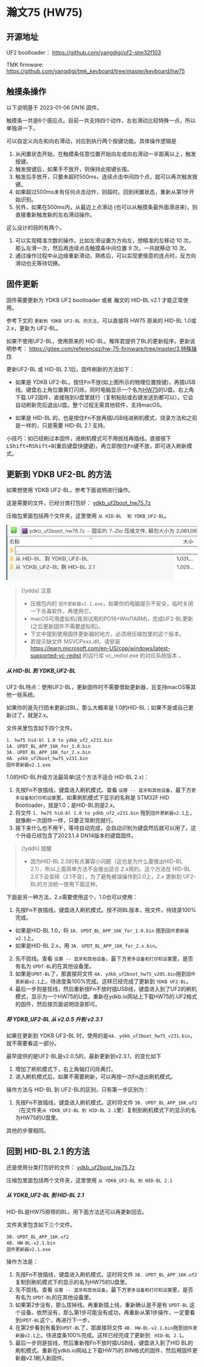 # 瀚文75 (HW75) 
## 开源地址

UF2 bootloader： https://github.com/yangdigi/uf2-stm32f103

TMK firmware: https://github.com/yangdigi/tmk_keyboard/tree/master/keyboard/hw75

## 触摸条操作

以下说明基于 2023-01-06 DN16 固件。

触摸条一共是6个感应点。目前一共支持四个动作，左右滑动比较特殊一点，所以单独讲一下。

可以自定义向左和向右滑动，对应到执行两个按键功能。具体操作逻辑是
1. 从闲置状态开始，在触摸条任意位置开始向左或向右滑动一半距离以上，触发按键。
2. 触发按键后，如果手不放开，则保持此按键长按。
3. 触发后手放开，只要未超时500ms，连续点击中间四个点，就可以再次触发按键。
4. 如果超过500ms未有任何点击动作，则超时。回到闲置状态，重新从第1步开始识别。
5. 另外，如果在500ms内，从最边上点滑动 (也可以从触摸条最外面滑进来)，则直接重新触发新的左右滑动操作。

这么设计的目的有两个。
1. 可以实现精准次数的操作。比如左滑设置为方向左，想精准的左移动 10 次。那么左滑一次，然后再连续点击触摸条中间位置 9 次。一共就移动 10 次。
2. 通过操作过程中从边缘重新滑动，熟练后，可以实现更惬意的连点时，反方向滑动也无等待切换。

## 固件更新

固件需要更新为 YDKB UF2 bootloader 或者 瀚文的 HID-BL v2.1 才能正常使用。

参考下文的 `更新到 YDKB UF2-BL 的方法`，可以直接将 HW75 原来的 HID-BL 1.0或2.x，更新为 UF2-BL。

如果不使用UF2-BL，使用原来的 HID-BL。稚晖君提供了BL的更新程序，更新说明参考： https://gitee.com/referencez/hw-75-firmware/tree/master/3.特殊操作

更新UF2-BL 或 HID-BL 2.1后，固件刷新的方法如下：

- 如果是 YDKB UF2-BL，按住<kbd>Fn</kbd>不放(如上图所示的物理位置按键)，再插USB线。键盘右上角位置黄灯闪烁，同时电脑显示一个名为<u>HW75</u>的U盘。右上角 下载.UF2固件，直接拖到U盘里就行（复制粘贴或右键发送到都可以）。它会自动刷新完后退出U盘。整个过程无需其他软件，支持macOS。

- 如果是 HID-BL 的，也是按住<kbd>Fn</kbd>不放再插USB线进刷机模式，烧录方法和之前是一样的，只是需要 HID-BL 2.1 支持。

小技巧：如已经刷过本固件，进刷机模式可不用拔线再插线。直接按下<kbd>LShift+RShift+B</kbd>(重启键盘快捷键)，再立即按住<kbd>Fn</kbd>键不放，即可进入刷新模式。


## 更新到 YDKB UF2-BL 的方法

如果想使用 YDKB UF2-BL，参考下面说明进行操作。

这是需要的文件，已经分类打包好： [ydkb_uf2boot_hw75.7z](keyboards/assets/ydkb_uf2boot_hw75.7z ':ignore')

压缩包里面包括两个文件夹，这里使用 `从 HID-BL  到 YDKB_UF2-BL`。

![|600](assets/hw75-uf2boot-files.jpg)

> [!ydda] 注意
> - 压缩包内的 `固件更新器v2.1.exe`，如果你的电脑提示不安全，临时关闭一下杀毒软件，再使用它。
> - macOS可用虚拟机(我测试用的PD18+Win11ARM)，完成UF2-BL更新(之后更新固件不需要虚拟机)。
> - 下文中提到使用固件更新器的地方，必须用压缩包里的这个版本。
> - 若提示缺文件 MSVCPxxx.dll，请安装 https://learn.microsoft.com/en-US/cpp/windows/latest-supported-vc-redist 的运行库 vc_redist.exe 的对应系统版本 。


##### 从 HID-BL 到 YDKB_UF2-BL

UF2-BL特点：使用UF2-BL，更新固件时不需要借助更新器，且支持macOS等其他一些系统。

如果你的是先行团未更新过BL，那么大概率是 1.0的HID-BL；如果不是或自己更新过了，就是2.x。

文件夹里包含如下四个文件。
```
1. hw75 hid-bl 1.0 to ydkb_uf2_v231.bin
1A. UPDT_BL_APP_16K_for_1.0.bin
3A. UPDT_BL_APP_16K_for_2.x.bin
4A. ydkb_uf2boot_hw75_v231.bin
固件更新器v2.1.exe
```

1.0的HID-BL升级方法最简单(这个方法不适合 HID-BL 2.x)：
1. 先按Fn不放插线，键盘进入刷机模式。查看 `设置 -- 蓝牙和其他设备`，最下方`更多设备和打印机设置`里。如果刷机模式下显示的名称是 STM32F HID Bootloader，就是1.0；是HID-BL则是2.x。
2. 将文件 `1. hw75 hid-bl 1.0 to ydkb_uf2_v231.bin` 拖到`固件更新器v2.1`上，就像刷一次固件一样，只要正常刷完就行。
3. 接下来什么也不用干，等待自动完成，会自动识别为键盘然后就可以用了。这个升级已经包含了2023.1.4 DN14版本的键盘固件。

> [!yddh] 提醒
> - 因为HID-BL 2.0的有点兼容小问题（这也是为什么要推出HID-BL 2.1），所以上面简单方法不会推出适合 2.x用的。这个方法在 HID-BL 2.0下会变砖（2.1不会），为了避免被误操作到2.0上，2.x 更新到 UF2-BL的方法统一使用下面这种。

下面是另一种方法，2.x需要使用这个，1.0也可以使用：
1. 先按Fn不放插线，键盘进入刷机模式。按不同BL版本，拖文件，待烧录100%完成。
- 如果是HID-BL 1.0，将 `1A. UPDT_BL_APP_16K_for_1.0.bin` 拖到`固件更新器v2.1`上。
- 如果是HID-BL 2.x，用 `3A. UPDT_BL_APP_16K_for_2.x.bin`。
2. 先不拔线。查看 `设置 -- 蓝牙和其他设备`，最下方`更多设备和打印机设置`里，是否有名为 `UPDT-BL`的在其他设备里。
3. 如果是`UPDT-BL`了，那直接将文件 `4A. ydkb_uf2boot_hw75_v205.bin`拖到`固件更新器v2.1`上。待进度条100%完成。这样已经完成了更新到 `YDKB UF2-BL`。
4. 最后一步则是拔线，然后重新按Fn不放时插USB线，键盘进入到了UF2的刷机模式，显示为一个HW75的U盘。重新在ydkb.io网站上下载HW75的.UF2格式的固件，然后按页面说明烧录即可。

##### 将 YDKB_UF2-BL 从 v2.0.5 升到 v2.3.1

如果在更新到 YDKB UF2-BL 时，使用的是`4A. ydkb_uf2boot_hw75_v231.bin`，就不需要看这一部分。

最早提供的是UF2-BL是v2.0.5的，最新更新到v2.3.1，的变化如下
1. 增加了刷机模式下，右上角轴灯闪烁黄灯。
2. 进入刷机模式后，如果不需要刷新，可以再按一次Fn退出刷机模式。

操作方法与 HID-BL 到 UF2-BL的区别，只有第一步区别为： 
1. 先按Fn不放插线，键盘进入刷机模式。这时将文件 `3B. UPDT_BL_APP_16K.uf2` （在文件夹`从 YDKB_UF2-BL 到 HID-BL 2.1`里）复制到刷机模式下的显示的名为HW75的U盘里。

其他的步骤相同。


## 回到 HID-BL 2.1 的方法

还是使用分类打包好的文件： [ydkb_uf2boot_hw75.7z](keyboards/assets/ydkb_uf2boot_hw75.7z ':ignore')

压缩包里面包括两个文件夹，这里使用 `从 YDKB_UF2-BL 到 HID-BL 2.1`

##### 从 YDKB_UF2-BL 到 HID-BL 2.1

HID-BL是HW75原带的BL，用下面方法还可以再更新回去。

文件夹里包含如下三个文件。
```
3B. UPDT_BL_APP_16K.uf2
4B. HW-BL-v2.1.bin
固件更新器v2.1.exe
```

操作方法是：
1. 先按Fn不放插线，键盘进入刷机模式。这时将文件 `3B. UPDT_BL_APP_16K.uf2` 复制到刷机模式下的显示的名为HW75的U盘里。
2. 先不拔线。查看 `设置 -- 蓝牙和其他设备`，最下方`更多设备和打印机设置`里，是否有名为 `UPDT-BL`的在其他设备里。
3. 如果第2步没有，那么拔掉线。再重新插上线，重新确认是不是有 `UPDT-BL` 这个设备。依然没有，那么第1步可能没有成功。再重新从第1步操作，一定要看到`UPDT-BL`这个，再进行下一步。
4. 在第2步看到有看到`UPDT-BL`了，那直接将文件 `4B. HW-BL-v2.1.bin`拖到`固件更新器v2.1`上。待进度条100%完成。这样已经完成了更新到 ` HID-BL 2.1`。
5. 最后一步则是拔线，然后重新按Fn不放时插USB线，键盘进入到了HID BL的刷机模式。重新在ydkb.io网站上下载HW75的.BIN格式的固件，然后用固件更新器v2.1刷入新固件。

